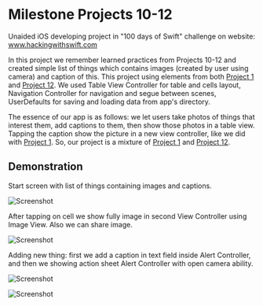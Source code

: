 #  Milestone Projects 10-12

Unaided iOS developing project in "100 days of Swift" challenge on website: www.hackingwithswift.com

In this project we remember learned practices from Projects 10-12 and created simple list of things which contains images (created by user using camera) and caption of this. This project using elements from both [Project 1](https://github.com/elfortitude/100_Days_of_Swift/tree/main/Project1) and [Project 12](https://github.com/elfortitude/100_Days_of_Swift/tree/main/Project12b). We used Table View Controller for table and cells layout, Navigation Controller for navigation and segue between scenes, UserDefaults for saving and loading data from app's directory.  

The essence of our app is as follows: we let users take photos of things that interest them, add captions to them, then show those photos in a table view. Tapping the caption show the picture in a new view controller, like we did with [Project 1](https://github.com/elfortitude/100_Days_of_Swift/tree/main/Project1). So, our project is a mixture of [Project 1](https://github.com/elfortitude/100_Days_of_Swift/tree/main/Project1) and [Project 12](https://github.com/elfortitude/100_Days_of_Swift/tree/main/Project12b).

## Demonstration

Start screen with list of things containing images and captions.

![Screenshot](screen1.jpeg)

After tapping on cell we show fully image in second View Controller using Image View. Also we can share image.

![Screenshot](screen2.jpeg)

Adding new thing: first we add a caption in text field inside Alert Controller, and then we showing action sheet Alert Controller with open camera ability.

![Screenshot](screen3.jpeg)

![Screenshot](screen4.jpeg)

